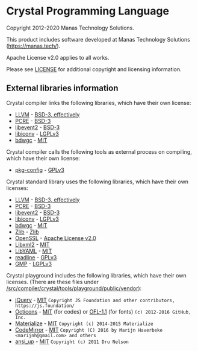 # Crystal Programming Language

Copyright 2012-2020 Manas Technology Solutions.

This product includes software developed at Manas Technology Solutions (<https://manas.tech/>).

Apache License v2.0 applies to all works.

Please see [LICENSE](/LICENSE) for additional copyright and licensing information.

## External libraries information

Crystal compiler links the following libraries, which have their own license:

  * [LLVM][] - [BSD-3, effectively][]
  * [PCRE][] - [BSD-3][]
  * [libevent2][] - [BSD-3][]
  * [libiconv][] - [LGPLv3][]
  * [bdwgc][] - [MIT][]

Crystal compiler calls the following tools as external process on compiling, which have their own license:

  * [pkg-config](https://www.freedesktop.org/wiki/Software/pkg-config/) - [GPLv3]

Crystal standard library uses the following libraries, which have their own licenses:

  * [LLVM][] - [BSD-3, effectively][]
  * [PCRE][] - [BSD-3][]
  * [libevent2][] - [BSD-3][]
  * [libiconv][] - [LGPLv3][]
  * [bdwgc][] - [MIT][]
  * [Zlib][] - [Zlib][Zlib-license]
  * [OpenSSL][] - [Apache License v2.0](https://www.openssl.org/source/apache-license-2.0.txt)
  * [Libxml2][] - [MIT][]
  * [LibYAML][] - [MIT][]
  * [readline](https://tiswww.case.edu/php/chet/readline/rltop.html) - [GPLv3][]
  * [GMP](https://gmplib.org/) - [LGPLv3][]

Crystal playground includes the following libraries, which have their own licenses.
(There are these files under [/src/compiler/crystal/tools/playground/public/vendor](/src/compiler/crystal/tools/playground/public/vendor)):

   * [jQuery](https://jquery.com/) - [MIT][]
     `Copyright JS Foundation and other contributors, https://js.foundation/`
   * [Octicons](https://octicons.github.com/) - [MIT][] (for codes) or [OFL-1.1][] (for fonts) `(c) 2012-2016 GitHub, Inc.`
   * [Materialize](http://materializecss.com/) - [MIT][] `Copyright (c) 2014-2015 Materialize`
   * [CodeMirror](https://codemirror.net/) - [MIT][] `Copyright (C) 2016 by Marijn Haverbeke <marijnh@gmail.com> and others`
   * [ansi\_up](https://github.com/drudru/ansi\_up) - [MIT][] `Copyright (c) 2011 Dru Nelson`

<!-- licenses -->
[BSD-3]: https://opensource.org/licenses/BSD-3-Clause
[BSD-3, effectively]: http://releases.llvm.org/2.8/LICENSE.TXT
[GPLv3]: https://www.gnu.org/licenses/gpl-3.0.en.html
[LGPLv3]: https://www.gnu.org/licenses/lgpl-3.0.en.html
[MIT]: https://opensource.org/licenses/MIT
[OFL-1.1]: https://opensource.org/licenses/OFL-1.1
[Zlib-license]: https://opensource.org/licenses/Zlib
<!-- libraries -->
[bdwgc]: http://www.hboehm.info/gc/
[libevent2]: http://libevent.org/
[libiconv]: https://www.gnu.org/software/libiconv/
[Libxml2]: http://xmlsoft.org/
[LibYAML]: http://pyyaml.org/wiki/LibYAML
[LLVM]: http://llvm.org/
[OpenSSL]: https://www.openssl.org/
[PCRE]: http://pcre.org/
[Zlib]: http://www.zlib.net/
